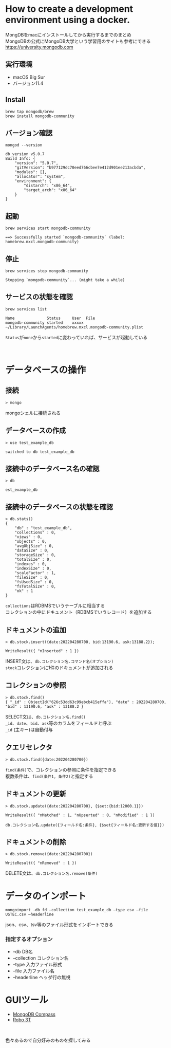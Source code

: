 # How to create a development environment using a docker.
MongDBをmacにインストールしてから実行するまでのまとめ<br/>
MongoDBの公式にMongoDB大学という学習用のサイトも参考にできる<br/>
https://university.mongodb.com

## 実行環境
* macOS Big Sur
* バージョン11.4

## Install
    brew tap mongodb/brew
    brew install mongodb-community

## バージョン確認
    mongod --version

    db version v5.0.7
    Build Info: {
        "version": "5.0.7",
        "gitVersion": "b977129dc70eed766cbee7e412d901ee213acbda",
        "modules": [],
        "allocator": "system",
        "environment": {
            "distarch": "x86_64",
            "target_arch": "x86_64"
        }
    }

## 起動
    brew services start mongodb-community

    ==> Successfully started `mongodb-community` (label: homebrew.mxcl.mongodb-community)

## 停止
    brew services stop mongodb-community

    Stopping `mongodb-community`... (might take a while)

## サービスの状態を確認
    brew services list

    Name              Status     User  File
    mongodb-community started    xxxxx ~/Library/LaunchAgents/homebrew.mxcl.mongodb-community.plist
`Status`が`none`から`started`に変わっていれば、サービスが起動している

&nbsp;

# データベースの操作

## 接続
    > mongo
mongoシェルに接続される

## データベースの作成
    > use test_example_db

    switched to db test_example_db

## 接続中のデータベース名の確認
    > db

    est_example_db

## 接続中のデータベースの状態を確認
    > db.stats()
    {
        "db" : "test_example_db",
        "collections" : 0,
        "views" : 0,
        "objects" : 0,
        "avgObjSize" : 0,
        "dataSize" : 0,
        "storageSize" : 0,
        "totalSize" : 0,
        "indexes" : 0,
        "indexSize" : 0,
        "scaleFactor" : 1,
        "fileSize" : 0,
        "fsUsedSize" : 0,
        "fsTotalSize" : 0,
        "ok" : 1
    }
`collections`はRDBMSでいうテーブルに相当する<br/>
コレクションの中にドキュメント（RDBMSでいうレコード）を追加する

## ドキュメントの追加
    > db.stock.insert({date:202204280700, bid:13190.6, ask:13188.2});

    WriteResult({ "nInserted" : 1 })
INSERT文は、`db.コレクション名.コマンド名(オプション)`<br/>
`stock`コレクションに1件のドキュメントが追加される

 ## コレクションの参照
    > db.stock.find()
    { "_id" : ObjectId("626c53dd63c99ebcb415effa"), "date" : 202204280700, "bid" : 13190.6, "ask" : 13188.2 }
SELECT文は、`db.コレクション名.find()`<br/>
`_id`、`date`、`bid`、`ask`等のカラムをフィールドと呼ぶ<br/>
`_id` (主キー)は自動付与

## クエリセレクタ
    > db.stock.find({date:202204280700})
`find(条件)`で、コレクションの参照に条件を指定できる<br/>
複数条件は、`find(条件1, 条件2)`と指定する

## ドキュメントの更新
    > db.stock.update({date:202204280700}, {$set:{bid:12000.1}})

    WriteResult({ "nMatched" : 1, "nUpserted" : 0, "nModified" : 1 })
`db.コレクション名.update({フィールド名:条件}, {$set{フィールド名:更新する値}})`

## ドキュメントの削除
    > db.stock.remove({date:202204280700})

    WriteResult({ "nRemoved" : 1 })
DELETE文は、`db.コレクション名.remove(条件)`<br/>

# データのインポート
    mongoimport -db fd –collection test_example_db –type csv –file USTEC.csv –headerline
json、csv、tsv等のファイル形式をインポートできる

### 指定するオプション
* –db DB名
* –collection コレクション名
* –type 入力ファイル形式
* –file 入力ファイル名
* –headerline ヘッダ行の無視

# GUIツール
* [MongoDB Compass](https://www.mongodb.com/products/compass)
* [Robo 3T](https://robomongo.org/)
<br/>

色々あるので自分好みのものを探してみる
